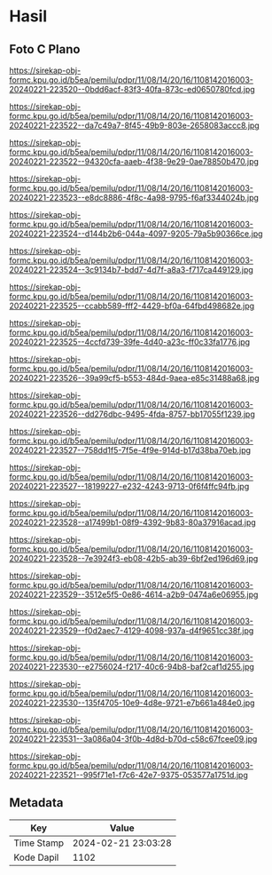 # Hasil

## Foto C Plano

https://sirekap-obj-formc.kpu.go.id/b5ea/pemilu/pdpr/11/08/14/20/16/1108142016003-20240221-223520--0bdd6acf-83f3-40fa-873c-ed0650780fcd.jpg

https://sirekap-obj-formc.kpu.go.id/b5ea/pemilu/pdpr/11/08/14/20/16/1108142016003-20240221-223522--da7c49a7-8f45-49b9-803e-2658083accc8.jpg

https://sirekap-obj-formc.kpu.go.id/b5ea/pemilu/pdpr/11/08/14/20/16/1108142016003-20240221-223522--94320cfa-aaeb-4f38-9e29-0ae78850b470.jpg

https://sirekap-obj-formc.kpu.go.id/b5ea/pemilu/pdpr/11/08/14/20/16/1108142016003-20240221-223523--e8dc8886-4f8c-4a98-9795-f6af3344024b.jpg

https://sirekap-obj-formc.kpu.go.id/b5ea/pemilu/pdpr/11/08/14/20/16/1108142016003-20240221-223524--d144b2b6-044a-4097-9205-79a5b90366ce.jpg

https://sirekap-obj-formc.kpu.go.id/b5ea/pemilu/pdpr/11/08/14/20/16/1108142016003-20240221-223524--3c9134b7-bdd7-4d7f-a8a3-f717ca449129.jpg

https://sirekap-obj-formc.kpu.go.id/b5ea/pemilu/pdpr/11/08/14/20/16/1108142016003-20240221-223525--ccabb589-fff2-4429-bf0a-64fbd498682e.jpg

https://sirekap-obj-formc.kpu.go.id/b5ea/pemilu/pdpr/11/08/14/20/16/1108142016003-20240221-223525--4ccfd739-39fe-4d40-a23c-ff0c33fa1776.jpg

https://sirekap-obj-formc.kpu.go.id/b5ea/pemilu/pdpr/11/08/14/20/16/1108142016003-20240221-223526--39a99cf5-b553-484d-9aea-e85c31488a68.jpg

https://sirekap-obj-formc.kpu.go.id/b5ea/pemilu/pdpr/11/08/14/20/16/1108142016003-20240221-223526--dd276dbc-9495-4fda-8757-bb17055f1239.jpg

https://sirekap-obj-formc.kpu.go.id/b5ea/pemilu/pdpr/11/08/14/20/16/1108142016003-20240221-223527--758dd1f5-7f5e-4f9e-914d-b17d38ba70eb.jpg

https://sirekap-obj-formc.kpu.go.id/b5ea/pemilu/pdpr/11/08/14/20/16/1108142016003-20240221-223527--18199227-e232-4243-9713-0f6f4ffc94fb.jpg

https://sirekap-obj-formc.kpu.go.id/b5ea/pemilu/pdpr/11/08/14/20/16/1108142016003-20240221-223528--a17499b1-08f9-4392-9b83-80a37916acad.jpg

https://sirekap-obj-formc.kpu.go.id/b5ea/pemilu/pdpr/11/08/14/20/16/1108142016003-20240221-223528--7e3924f3-eb08-42b5-ab39-6bf2ed196d69.jpg

https://sirekap-obj-formc.kpu.go.id/b5ea/pemilu/pdpr/11/08/14/20/16/1108142016003-20240221-223529--3512e5f5-0e86-4614-a2b9-0474a6e06955.jpg

https://sirekap-obj-formc.kpu.go.id/b5ea/pemilu/pdpr/11/08/14/20/16/1108142016003-20240221-223529--f0d2aec7-4129-4098-937a-d4f9651cc38f.jpg

https://sirekap-obj-formc.kpu.go.id/b5ea/pemilu/pdpr/11/08/14/20/16/1108142016003-20240221-223530--e2756024-f217-40c6-94b8-baf2caf1d255.jpg

https://sirekap-obj-formc.kpu.go.id/b5ea/pemilu/pdpr/11/08/14/20/16/1108142016003-20240221-223530--135f4705-10e9-4d8e-9721-e7b661a484e0.jpg

https://sirekap-obj-formc.kpu.go.id/b5ea/pemilu/pdpr/11/08/14/20/16/1108142016003-20240221-223531--3a086a04-3f0b-4d8d-b70d-c58c67fcee09.jpg

https://sirekap-obj-formc.kpu.go.id/b5ea/pemilu/pdpr/11/08/14/20/16/1108142016003-20240221-223521--995f71e1-f7c6-42e7-9375-053577a1751d.jpg


## Metadata

| Key        | Value               |
| ---------- | ------------------- |
| Time Stamp | 2024-02-21 23:03:28 |
| Kode Dapil | 1102                |



